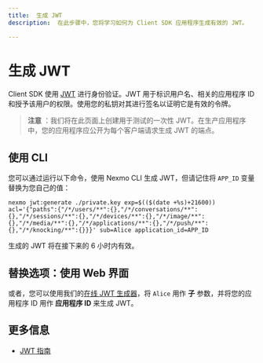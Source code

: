 ```yaml
---
title:  生成 JWT
description:  在此步骤中，您将学习如何为 Client SDK 应用程序生成有效的 JWT。

---
```


生成 JWT
======

Client SDK 使用 [JWT](/concepts/guides/authentication#json-web-tokens-jwt) 进行身份验证。JWT 用于标识用户名、相关的应用程序 ID 和授予该用户的权限。使用您的私钥对其进行签名以证明它是有效的令牌。

> **注意** ：我们将在此页面上创建用于测试的一次性 JWT。在生产应用程序中，您的应用程序应公开为每个客户端请求生成 JWT 的端点。

使用 CLI
------

您可以通过运行以下命令，使用 Nexmo CLI 生成 JWT，但请记住将 `APP_ID` 变量替换为您自己的值：

```shell
nexmo jwt:generate ./private.key exp=$(($(date +%s)+21600)) acl='{"paths":{"/*/users/**":{},"/*/conversations/**":{},"/*/sessions/**":{},"/*/devices/**":{},"/*/image/**":{},"/*/media/**":{},"/*/applications/**":{},"/*/push/**":{},"/*/knocking/**":{}}}' sub=Alice application_id=APP_ID
```

生成的 JWT 将在接下来的 6 小时内有效。

替换选项：使用 Web 界面
--------------

或者，您可以使用我们的[在线 JWT 生成器](/jwt)，将 `Alice` 用作 **子** 参数，并将您的应用程序 ID 用作 **应用程序 ID** 来生成 JWT。

更多信息
----

* [JWT 指南](/concepts/guides/authentication#json-web-tokens-jwt)

